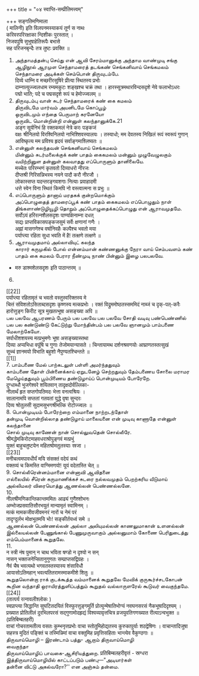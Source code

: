 +++
title = "०४ स्वाप्ति-सम्प्रीतिमत्त्वम्"

+++
सङ्गतिमणिमाला   
( मालिनी) इति विलपनमस्याकयं तूर्ण स नाथः   
करिवरपरिरक्षाका न्दिशीकः पुरस्तात् ।   
निजवपुषि सुभूषाहेतिरूपैः बभासे   
सह परिजनबृन्दैः तत्र तुष्टः प्रवक्ति ॥   
1. அந்தாமத்தன்பு செய்து என் ஆவி சேரம்மானுக்கு அந்தாம வாண்முடி சங்கு ஆழிநூல் ஆரமுள செந்தாமரைத் தடங்கண் செங்கனிவாய் செங்கமலம் செந்தாமரை அடிக்கள் செம்பொன் திருவுடம்பே.   
दिव्ये धाम्नि व मच्छरीरसुषिरे प्रीत्या स्थितस्य प्रभोः   
दाम्नात्युज्ज्वलधाम रम्यमकुटः शङ्खश्च चक्रं तथा । हारस्सूत्रमथारविन्दसदृशे नेवे फलाभोऽधरः   
पद्मो भाति; पदे च पद्मसदृशे रूपं च हेमोज्ज्वलम् ॥   
2. திருவுடம்பு வான் சுடர் செந்தாமரைக் கண் கை கமலம்   
திருவிடமே மார்வம் அயனிடமே கொப்பூழ்   
ஒருவிடமும் எந்தை பெருமாற் கரனேயோ   
ஒருவிட மொன்றின்றி என்னுள் கலந்தானுக்கே.21   
अङ्ग सूर्यनिभं हि रक्तकमलं नेत्रे करः पङ्कजं   
वक्षः श्रीनिलयो विरश्विनिलयो नाभिश्शिवस्यालयः । तस्याधो; मम देवतस्य निखिलं रूपं स्वरूपं गुणान्   
आविष्कृत्य मम प्रविश्य हृदयं सर्वाङ्गमाश्लिष्यतः ॥   
3. என்னுள் கலந்தவன் செங்கனிவாய் செங்கமலம்   
மின்னும் சுடர்மலைக்குக் கண் பாதம் கைகமலம் மன்னும் முழுவேழுலகும் வயிற்றினுள தன்னுள் கலவாதது எப்பொருளும் தானிலையே.   
मच्चेतः परिरम्भणं कृतवतो दिव्याधरो नीरजः   
दीप्तश्री गिरिसन्निभस्य नयने पादौ करौ नीरजौ ।   
लोकास्सप्त यदन्तरङ्गवशगाः नित्याः प्रवाहादमी   
धत्ते स्वेन विना स्थितं किमपि नो वस्त्वात्मना स प्रभुः ॥   
4. எப்பொருளும் தானாய் மரதகக் குன்றமொக்கும்   
அப்பொழுதைத் தாமரைப்பூக் கண் பாதம் கைகமலம் எப்பொழுதும் நாள் திங்களாண்டுழியூழி தொறும் அப்பொழுதைக்கப்பொழுது என் ஆராவமுதமே.   
सर्वोऽयं हरिरत्नशैलसदृशः पाण्यक्षिनाम्ना दधत्   
सद्यः प्राप्तविकासपङ्कजसुमं सर्वेः क्षणानां गणैः ।   
अह्नां मासगणेश्च वर्षानिवहैः कल्पैश्च भवतो मया   
पर्याप्त्या रहिता सुधा भवति में है! तत्क्षणे तत्क्षणे ॥   
5. ஆராவமுதமாய் அல்லாவியுட் கலந்த   
காரார் கருமுகில் போல் என்னம்மான் கண்ணனுக்கு நேரா வாய் செம்பவளம் கண் பாதம் கை கமலம் பேரார நீண்முடி நாண் பின்னும் இழை பலபலவே.   
* मरु डाश्मशेलसदृशः इति पाठान्तरम् ॥   
6.   
[[22]]  
पर्याप्त्या रहितामृतं च भवतो वस्तुस्वरिक्तस्य मे   
चित्तं संविशतोऽसिताब्दसदृशः कृष्णस्य मत्कप्रभोः । रक्तं विद्रुममोष्ठतस्सममिदं नाब्जं च दृक्-पत्-करैः   
हारोत्तुङ्ग किरीट सूत्र मुखतत्भूषा असङ्ख्या अपि ॥   
பல பலவே ஆபரணம் பேரும் பல பலவே பல பலவே சோதி வடிவு பண்பெண்ணில் பல பல கண்டுண்டு கேட்டுற்று மோந்தின்பம் பல பலவே ஞானமும் பாம்பணை மேலாற்கேயோ.   
सर्पाधीशशयस्य मत्प्रभुमणेः भूषा असङ्ख्यास्तथा   
दिव्या अप्यभिधा वपूंषि च गुणाः तेजोमयान्यासते । चिन्तायामथ दर्शनश्रवणयोः आघ्राणतस्तत्सुखं   
सूच्चं ज्ञानमयो विभाति बहुशो नैपुण्यतश्चिन्तते ॥   
[[1]]  
7. பாம்பணை மேல் பாற்கடலுள் பள்ளி அமர்ந்ததுவும்   
காம்பணை தோள் பின்னைக்காய் ஏறுடனேழ் செற்றதுவும் தேம்பணைய சோலை மராமர மேழெய்ததுவும் பூம்பிணைய தண்டுழாய்ப் பொன்முடியம் போரேறே.   
दुग्धाब्धौ भुजगेश्वरे शयितवान् तादृक्षदोर्वल्लिका-   
नीलार्थं हृत सप्तगोपतिमदः भेत्ता वनत्वश्रियः ।   
सालानामपि सप्ततां गतवतां युद्धे वृषा सुन्दरः   
दिव्य श्रोतुलसी सुदामसुभगश्रीमत्कि रोटोज्ज्वलः ॥   
8. பொன்முடியம் போரேற்றை எம்மானை நாற்றடந்தோள்   
தன்முடி வொன்றில்லாத தண்டுழாய் மாலையனை என் முடிவு காணாதே என்னுள் கலந்தானை   
சொல் முடிவு காணேன் நான் சொல்லுவதென் சொல்லீரே.   
श्रीमद्धेमकिरोटमाहवधराश्रोपुङ्गवं मत्प्रभुं   
युक्तं बाहुचतुष्टयेन महितश्रोमतुलस्याः स्रजा ।   
[[23]]  
मनीचत्वमपावधीर्यं मयि संसक्तं वदेयं कथं   
वक्तव्यं च किमस्ति वाग्मिमणयो! यूयं वदेतास्ति चेत् ॥   
9. சொல்லீரென்னம்மானை என்னாவி ஆவிதனை   
எல்லையில் சீரென் கருமாணிக்கச் சுடரை நல்லவமுதம் பெறற்கரிய வீடுமாய்   
அல்லிமலர் விரையொத்து ஆணல்லன் பெண்ணல்லனே.   
10.   
नीलश्रीमणिकान्तिकान्तममितः आढ्यं गुणैश्शोभनः   
अम्भोजप्रसवातिसौरभयुतं मान्यामृतं स्वामिनम् ।   
मत्कं मामकजीवजीवमनरं नारों च नेमं परं   
तादृग्दुर्लभ मोक्षभूतमयि भोः! सङ्कीर्तयध्वं समे ॥   
ஆணல்லன் பெண்ணல்லன் அல்லா அலியுமல்லன் காணலுமாகான் உளனல்லன் இல்லையல்லன் பேணுங்கால் பேணுமுருவாகும் அல்லனுமாம் கோணை பெரிதுடைத்து எம்பெம்மானைக் கூறுதலே.   
11.   
न स्त्री नंष पुमान् न चाथ भविता षण्डो न दृश्यो न सन्   
नासन् भक्तजनेप्सितानुगुणतः सम्प्राप्तसद्विग्रहः ।   
नैवं चैष भवत्यथो भगवतस्तस्यास्य शंसाविधौ   
आयासोऽतिमहान् भवत्यतितरामस्माकमीशे शितुः ॥   
கூறுதலொன்றா ராக் குடக்கூத்த வம்மானைக் கூறுதலே மேவிக் குருகூர்ச்சடகோபன் கூறின வந்தாதி ஒராயிரத்துளிப்பத்தும் கூறுதல் வல்லாருளரேல் கூடுவர் வைகுந்தமே.   
[[24]]  
(तात्पर्य रत्नावलीश्लोकः )   
स्वप्राप्त्या सिद्धान्ति सुघटितदयितं विस्फुरत्तुङ्गमूर्ति प्रोत्युन्मेषातिभोग्यं नवघनसरसं नैकभूषादिदृश्यम् । प्रख्यात प्रोतिलीलं दुरभिलपरसं सद्गुणामोदहृद्यं विश्वव्यावृत्तचित्र व्रजयुवतिगणख्यात रीत्याऽन्वभुक्त ॥   
(प्रतिबिम्बलहरी)   
वाचां गोचरतामतीत्य वसतः कुम्भनृत्तप्रभोः वाचा स्तोतुमिहोद्यतस्य कुरुकापुर्याः शठद्वेषिणः । वाचान्तादिजुषा सहस्त्र मुदितं पङ्क्तिं च तस्मिन्निमां वाचा वक्तुमिह प्रवृत्तिसहिताः भान्त्येव वैकुण्ठगाः ॥   
திருவாய்மொழி – இரண்டாம் பத்து- ஆறாம் திருவாய்மொழி   
வைகுந்தா   
திருவாய்மொழிப் பாவகை-ஆசிரியத்துறை. प्रतिबिम्बलहरीवृत्तं - स्रग्धरा   
இத்திருவாய்மொழியில் காட்டப்படும் பண்பு—"அடியார்கள்   
தன்னை விட்டு அகல்வரோ?'' என அஞ்சும் தன்மை.   